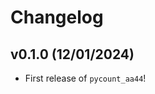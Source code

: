 # Changelog

<!--next-version-placeholder-->

## v0.1.0 (12/01/2024)

- First release of `pycount_aa44`!